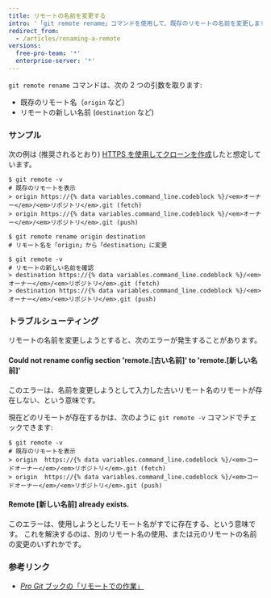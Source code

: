 ```yaml
---
title: リモートの名前を変更する
intro: '「git remote rename」コマンドを使用して、既存のリモートの名前を変更します。'
redirect_from:
  - /articles/renaming-a-remote
versions:
  free-pro-team: '*'
  enterprise-server: '*'
---
```


`git remote rename` コマンドは、次の 2 つの引数を取ります:

* 既存のリモート名（`origin` など）
* リモートの新しい名前 (`destination` など)

### サンプル

次の例は (推奨されるとおり) [HTTPS を使用してクローンを作成](/articles/which-remote-url-should-i-use/#cloning-with-https-urls)したと想定しています。

```shell
$ git remote -v
# 既存のリモートを表示
> origin https://{% data variables.command_line.codeblock %}/<em>オーナー</em>/<em>リポジトリ</em>.git (fetch)
> origin https://{% data variables.command_line.codeblock %}/<em>オーナー</em>/<em>リポジトリ</em>.git (push)

$ git remote rename origin destination
# リモート名を「origin」から「destination」に変更

$ git remote -v
# リモートの新しい名前を確認
> destination https://{% data variables.command_line.codeblock %}/<em>オーナー</em>/<em>リポジトリ</em>.git (fetch)
> destination https://{% data variables.command_line.codeblock %}/<em>オーナー</em>/<em>リポジトリ</em>.git (push)
```

### トラブルシューティング

リモートの名前を変更しようとすると、次のエラーが発生することがあります。

#### Could not rename config section 'remote.[古い名前]' to 'remote.[新しい名前]'

このエラーは、名前を変更しようとして入力した古いリモート名のリモートが存在しない、という意味です。

現在どのリモートが存在するかは、次のように `git remote -v` コマンドでチェックできます:

```shell
$ git remote -v
# 既存のリモートを表示
> origin  https://{% data variables.command_line.codeblock %}/<em>コードオーナー</em>/<em>リポジトリ</em>.git (fetch)
> origin  https://{% data variables.command_line.codeblock %}/<em>コードオーナー</em>/<em>リポジトリ</em>.git (push)
```

#### Remote [新しい名前] already exists.

このエラーは、使用しようとしたリモート名がすでに存在する、という意味です。 これを解決するのは、別のリモート名の使用、または元のリモートの名前の変更のいずれかです。

### 参考リンク

- [_Pro Git_ ブックの「リモートでの作業」](https://git-scm.com/book/en/Git-Basics-Working-with-Remotes)
